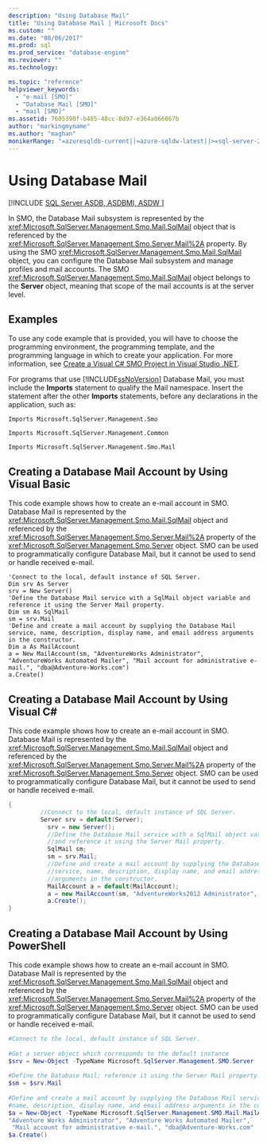 ```yaml
---
description: "Using Database Mail"
title: "Using Database Mail | Microsoft Docs"
ms.custom: ""
ms.date: "08/06/2017"
ms.prod: sql
ms.prod_service: "database-engine"
ms.reviewer: ""
ms.technology: 

ms.topic: "reference"
helpviewer_keywords: 
  - "e-mail [SMO]"
  - "Database Mail [SMO]"
  - "mail [SMO]"
ms.assetid: 7605390f-b485-48cc-8d97-e364a066067b
author: "markingmyname"
ms.author: "maghan"
monikerRange: "=azuresqldb-current||=azure-sqldw-latest||>=sql-server-2016||=sqlallproducts-allversions||>=sql-server-linux-2017||=azuresqldb-mi-current"
---
```

# Using Database Mail
[!INCLUDE [SQL Server ASDB, ASDBMI, ASDW ](../../../includes/applies-to-version/sql-asdb-asdbmi-asa.md)]

  In SMO, the Database Mail subsystem is represented by the <xref:Microsoft.SqlServer.Management.Smo.Mail.SqlMail> object that is referenced by the <xref:Microsoft.SqlServer.Management.Smo.Server.Mail%2A> property. By using the SMO <xref:Microsoft.SqlServer.Management.Smo.Mail.SqlMail> object, you can configure the Database Mail subsystem and manage profiles and mail accounts. The SMO <xref:Microsoft.SqlServer.Management.Smo.Mail.SqlMail> object belongs to the **Server** object, meaning that scope of the mail accounts is at the server level.  
  
## Examples  
 To use any code example that is provided, you will have to choose the programming environment, the programming template, and the programming language in which to create your application. For more information, see [Create a Visual C&#35; SMO Project in Visual Studio .NET](../../../relational-databases/server-management-objects-smo/how-to-create-a-visual-csharp-smo-project-in-visual-studio-net.md).  
  
 For programs that use [!INCLUDE[ssNoVersion](../../../includes/ssnoversion-md.md)] Database Mail, you must include the **Imports** statement to qualify the Mail namespace. Insert the statement after the other **Imports** statements, before any declarations in the application, such as:  
  
 `Imports Microsoft.SqlServer.Management.Smo`  
  
 `Imports Microsoft.SqlServer.Management.Common`  
  
 `Imports Microsoft.SqlServer.Management.Smo.Mail`  
  
## Creating a Database Mail Account by Using Visual Basic  
 This code example shows how to create an e-mail account in SMO. Database Mail is represented by the <xref:Microsoft.SqlServer.Management.Smo.Mail.SqlMail> object and referenced by the <xref:Microsoft.SqlServer.Management.Smo.Server.Mail%2A> property of the <xref:Microsoft.SqlServer.Management.Smo.Server> object. SMO can be used to programmatically configure Database Mail, but it cannot be used to send or handle received e-mail.  
  
```VBNET
'Connect to the local, default instance of SQL Server.
Dim srv As Server
srv = New Server()
'Define the Database Mail service with a SqlMail object variable and reference it using the Server Mail property.
Dim sm As SqlMail
sm = srv.Mail
'Define and create a mail account by supplying the Database Mail service, name, description, display name, and email address arguments in the constructor.
Dim a As MailAccount
a = New MailAccount(sm, "AdventureWorks Administrator", "AdventureWorks Automated Mailer", "Mail account for administrative e-mail.", "dba@Adventure-Works.com")
a.Create()
```
  
## Creating a Database Mail Account by Using Visual C#  
 This code example shows how to create an e-mail account in SMO. Database Mail is represented by the <xref:Microsoft.SqlServer.Management.Smo.Mail.SqlMail> object and referenced by the <xref:Microsoft.SqlServer.Management.Smo.Server.Mail%2A> property of the <xref:Microsoft.SqlServer.Management.Smo.Server> object. SMO can be used to programmatically configure Database Mail, but it cannot be used to send or handle received e-mail.  
  
```csharp  
{  
         //Connect to the local, default instance of SQL Server.  
         Server srv = default(Server);   
           srv = new Server();   
           //Define the Database Mail service with a SqlMail object variable   
           //and reference it using the Server Mail property.   
           SqlMail sm;   
           sm = srv.Mail;   
           //Define and create a mail account by supplying the Database Mail  
           //service, name, description, display name, and email address  
           //arguments in the constructor.   
           MailAccount a = default(MailAccount);   
           a = new MailAccount(sm, "AdventureWorks2012 Administrator", "AdventureWorks2012 Automated Mailer", "Mail account for administrative e-mail.", "dba@Adventure-Works.com");   
           a.Create();    
}  
```  
  
## Creating a Database Mail Account by Using PowerShell  
 This code example shows how to create an e-mail account in SMO. Database Mail is represented by the <xref:Microsoft.SqlServer.Management.Smo.Mail.SqlMail> object and referenced by the <xref:Microsoft.SqlServer.Management.Smo.Server.Mail%2A> property of the <xref:Microsoft.SqlServer.Management.Smo.Server> object. SMO can be used to programmatically configure Database Mail, but it cannot be used to send or handle received e-mail.  
  
  
  
```powershell  
#Connect to the local, default instance of SQL Server.  
  
#Get a server object which corresponds to the default instance  
$srv = New-Object -TypeName Microsoft.SqlServer.Management.SMO.Server  
  
#Define the Database Mail; reference it using the Server Mail property.  
$sm = $srv.Mail  
  
#Define and create a mail account by supplying the Database Mail service,  
#name, description, display name, and email address arguments in the constructor.  
$a = New-Object -TypeName Microsoft.SqlServer.Management.SMO.Mail.MailAccount -argumentlist $sm, `  
"Adventure Works Administrator", "Adventure Works Automated Mailer",`  
 "Mail account for administrative e-mail.", "dba@Adventure-Works.com"  
$a.Create()  
```  
  
  
